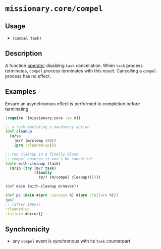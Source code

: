 # `missionary.core/compel`

## Usage
* `(compel task)`

## Description
A function [operator](/operators.html) disabling `task` cancellation. When `task` process terminates, `compel` process
terminates with this result. Cancelling a `compel` process has no effect.

## Examples
Ensure an asynchronous effect is performed to completion before terminating
```clojure
(require '[missionary.core :as m])

;; a task emulating a mandatory action
(def cleanup
  (m/sp
    (m/? (m/sleep 100))
    (prn :cleaned-up)))

;; run cleanup in a finally block
;; compel ensures it won't be cancelled
(defn with-cleanup [task]
  (m/sp (try (m/? task)
             (finally
               (m/? (m/compel cleanup))))))

(def main (with-cleanup m/never))

(def ps (main #(prn :success %) #(prn :failure %)))
(ps)
;; (after 100ms)
:cleaned-up
:failure #error{}
```

## Synchronicity
* any `compel` event is synchronous with its `task` counterpart.